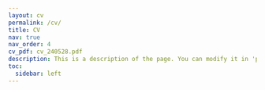 ```yaml
---
layout: cv
permalink: /cv/
title: CV
nav: true
nav_order: 4
cv_pdf: cv_240528.pdf
description: This is a description of the page. You can modify it in 'pages/_cv.md'. You can also change or remove the top pdf download button.
toc:
  sidebar: left
---
```

